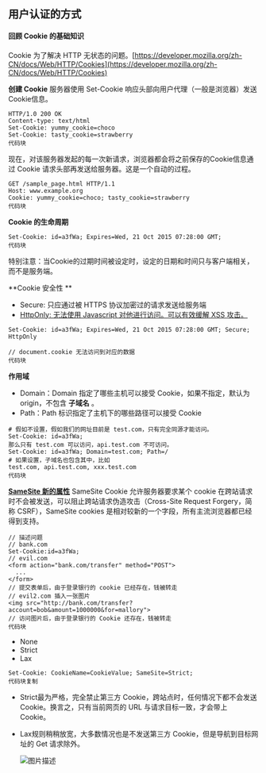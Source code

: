 ## 用户认证的方式

#### 回顾 Cookie 的基础知识

Cookie 为了解决 HTTP 无状态的问题。[https://developer.mozilla.org/zh-CN/docs/Web/HTTP/Cookies](https://developer.mozilla.org/zh-CN/docs/Web/HTTP/Cookies)

**创建 Cookie**
服务器使用 Set-Cookie 响应头部向用户代理（一般是浏览器）发送 Cookie信息。

```
HTTP/1.0 200 OK
Content-type: text/html
Set-Cookie: yummy_cookie=choco
Set-Cookie: tasty_cookie=strawberry
代码块
```

现在，对该服务器发起的每一次新请求，浏览器都会将之前保存的Cookie信息通过 Cookie 请求头部再发送给服务器。这是一个自动的过程。

```
GET /sample_page.html HTTP/1.1
Host: www.example.org
Cookie: yummy_cookie=choco; tasty_cookie=strawberry
代码块
```

**Cookie 的生命周期**

```
Set-Cookie: id=a3fWa; Expires=Wed, 21 Oct 2015 07:28:00 GMT;
代码块
```

特别注意：当Cookie的过期时间被设定时，设定的日期和时间只与客户端相关，而不是服务端。

**Cookie 安全性 **

* Secure: 只应通过被 HTTPS 协议加密过的请求发送给服务端
* [HttpOnly: 无法使用 Javascript 对他进行访问。可以有效缓解 XSS 攻击。]()

```
Set-Cookie: id=a3fWa; Expires=Wed, 21 Oct 2015 07:28:00 GMT; Secure; HttpOnly

// document.cookie 无法访问到对应的数据
代码块
```

**作用域**

* Domain：Domain 指定了哪些主机可以接受 Cookie，如果不指定，默认为 origin，不包含 **子域名** 。
* Path：Path 标识指定了主机下的哪些路径可以接受 Cookie

```
# 假如不设置，假如我们的网址目前是 test.com，只有完全同源才能访问。
Set-Cookie: id=a3fWa;
那么只有 test.com 可以访问，api.test.com 不可访问。
Set-Cookie: id=a3fWa; Domain=test.com; Path=/
# 如果设置，子域名也包含其中，比如
test.com, api.test.com, xxx.test.com
代码块
```

**[SameSite 新的属性]()**
SameSite Cookie 允许服务器要求某个 cookie 在跨站请求时不会被发送，可以阻止跨站请求伪造攻击（Cross-Site Request Forgery，简称 CSRF），SameSite cookies 是相对较新的一个字段，所有主流浏览器都已经得到支持。

```
// 描述问题
// bank.com
Set-Cookie:id=a3fWa;
// evil.com
<form action="bank.com/transfer" method="POST">
  ...
</form>
// 提交表单后，由于登录银行的 cookie 已经存在，钱被转走
// evil2.com 插入一张图片
<img src="http://bank.com/transfer?account=bob&amount=1000000&for=mallory">
// 访问图片后，由于登录银行的 Cookie 还存在，钱被转走
代码块
```

* None
* Strict
* Lax

```
Set-Cookie: CookieName=CookieValue; SameSite=Strict;
代码块复制
```

* Strict最为严格，完全禁止第三方 Cookie，跨站点时，任何情况下都不会发送 Cookie。换言之，只有当前网页的 URL 与请求目标一致，才会带上 Cookie。
* Lax规则稍稍放宽，大多数情况也是不发送第三方 Cookie，但是导航到目标网址的 Get 请求除外。

  ![图片描述](https://img.mukewang.com/wiki/61b946b4096ef30f20421134.jpg)
